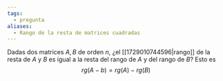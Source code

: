 ```yaml
---
tags:
  - pregunta
aliases:
  - Rango de la resta de matrices cuadradas
---
```

Dadas dos matrices $A,B$ de orden $n$, ¿el [[1729010744596|rango]] de la resta de $A$ y $B$ es igual a la resta del rango de $A$ y del rango de $B$? Esto es $$rg(A-b) = rg(A) - rg(B)$$
